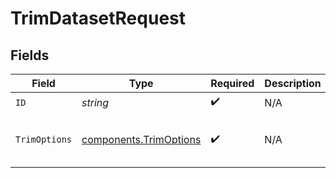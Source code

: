 # TrimDatasetRequest


## Fields

| Field                                                            | Type                                                             | Required                                                         | Description                                                      | Example                                                          |
| ---------------------------------------------------------------- | ---------------------------------------------------------------- | ---------------------------------------------------------------- | ---------------------------------------------------------------- | ---------------------------------------------------------------- |
| `ID`                                                             | *string*                                                         | :heavy_check_mark:                                               | N/A                                                              |                                                                  |
| `TrimOptions`                                                    | [components.TrimOptions](../../models/components/trimoptions.md) | :heavy_check_mark:                                               | N/A                                                              | {<br/>"maxDuration": "1h"<br/>}                                  |